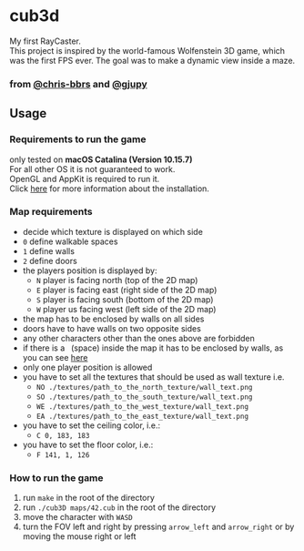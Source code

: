 # cub3d
My first RayCaster.<br>
This project is inspired by the world-famous Wolfenstein 3D game, which was the first FPS ever. The goal was to make a dynamic view inside a maze.<br>

### from [@chris-bbrs](https://github.com/chris-bbrs) and [@gjupy](https://github.com/gjupy)<br>

## Usage
### Requirements to run the game
only tested on **macOS Catalina (Version 10.15.7)**<br>
For all other OS it is not guaranteed to work.<br>
OpenGL and AppKit is required to run it.<br>
Click [here](https://github.com/codam-coding-college/MLX42/blob/master/README.md) for more information about the installation.<br>

### Map requirements
- decide which texture is displayed on which side
- `0` define walkable spaces
- `1` define walls
- `2` define doors
- the players position is displayed by:
  - `N` player is facing north (top of the 2D map)
  - `E` player is facing east (right side of the 2D map)
  - `S` player is facing south (bottom of the 2D map)
  - `W` player us facing west (left side of the 2D map)
- the map has to be enclosed by walls on all sides
- doors have to have walls on two opposite sides
- any other characters other than the ones above are forbidden
- if there is a ` `(space)&nbsp;inside the map it has to be enclosed by walls, as you can see [here](https://github.com/vytkuklys/42_cub3d/blob/main/maps/biggy.cub)
- only one player position is allowed
- you have to set all the textures that should be used as wall texture i.e.
  - `NO ./textures/path_to_the_north_texture/wall_text.png`
  - `SO ./textures/path_to_the_south_texture/wall_text.png`
  - `WE ./textures/path_to_the_west_texture/wall_text.png`
  - `EA ./textures/path_to_the_east_texture/wall_text.png`
- you have to set the ceiling color, i.e.:
  - `C 0, 183, 183`
- you have to set the floor color, i.e.:
  - `F 141, 1, 126`

### How to run the game
1. run `make` in the root of the directory
2. run `./cub3D maps/42.cub` in the root of the directory
3. move the character with `WASD`
4. turn the FOV left and right by pressing `arrow_left` and `arrow_right` or by moving the mouse right or left
